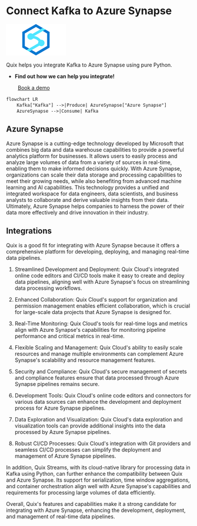 # Connect Kafka to Azure Synapse

![](./images/logo_1.jpg)

Quix helps you integrate Kafka to Azure Synapse using pure Python.

<div class="grid cards blog-grid-card" markdown>

- __Find out how we can help you integrate!__

    <a class="md-button md-button--primary" href="https://share.hsforms.com/1iW0TmZzKQMChk0lxd_tGiw4yjw2?__hstc=175542013.2303933fbd746c0ac86d9ccbe9bc9100.1728383268831.1729603416735.1729620918855.31&__hssc=175542013.1.1729620918855&__hsfp=2132701734" target="_blank" style="margin:.5rem;">Book a demo</a>

</div>

```mermaid
flowchart LR
    Kafka["Kafka"] -->|Produce| AzureSynapse["Azure Synapse"]
    AzureSynapse -->|Consume| Kafka
```

## Azure Synapse

Azure Synapse is a cutting-edge technology developed by Microsoft that combines big data and data warehouse capabilities to provide a powerful analytics platform for businesses. It allows users to easily process and analyze large volumes of data from a variety of sources in real-time, enabling them to make informed decisions quickly. With Azure Synapse, organizations can scale their data storage and processing capabilities to meet their growing needs, while also benefiting from advanced machine learning and AI capabilities. This technology provides a unified and integrated workspace for data engineers, data scientists, and business analysts to collaborate and derive valuable insights from their data. Ultimately, Azure Synapse helps companies to harness the power of their data more effectively and drive innovation in their industry.

## Integrations

Quix is a good fit for integrating with Azure Synapse because it offers a comprehensive platform for developing, deploying, and managing real-time data pipelines. 

1. Streamlined Development and Deployment: Quix Cloud's integrated online code editors and CI/CD tools make it easy to create and deploy data pipelines, aligning well with Azure Synapse's focus on streamlining data processing workflows.

2. Enhanced Collaboration: Quix Cloud's support for organization and permission management enables efficient collaboration, which is crucial for large-scale data projects that Azure Synapse is designed for.

3. Real-Time Monitoring: Quix Cloud's tools for real-time logs and metrics align with Azure Synapse's capabilities for monitoring pipeline performance and critical metrics in real-time.

4. Flexible Scaling and Management: Quix Cloud's ability to easily scale resources and manage multiple environments can complement Azure Synapse's scalability and resource management features.

5. Security and Compliance: Quix Cloud's secure management of secrets and compliance features ensure that data processed through Azure Synapse pipelines remains secure.

6. Development Tools: Quix Cloud's online code editors and connectors for various data sources can enhance the development and deployment process for Azure Synapse pipelines.

7. Data Exploration and Visualization: Quix Cloud's data exploration and visualization tools can provide additional insights into the data processed by Azure Synapse pipelines.

8. Robust CI/CD Processes: Quix Cloud's integration with Git providers and seamless CI/CD processes can simplify the deployment and management of Azure Synapse pipelines.

In addition, Quix Streams, with its cloud-native library for processing data in Kafka using Python, can further enhance the compatibility between Quix and Azure Synapse. Its support for serialization, time window aggregations, and container orchestration align well with Azure Synapse's capabilities and requirements for processing large volumes of data efficiently.

Overall, Quix's features and capabilities make it a strong candidate for integrating with Azure Synapse, enhancing the development, deployment, and management of real-time data pipelines.

